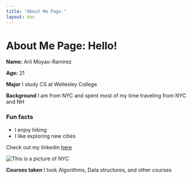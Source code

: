 ```yaml
---
title: "About Me Page " 
layout: doc
---
```


# About Me Page: Hello! 

**Name:** Arli Moyao-Ramirez

**Age:** 21

**Major** I study CS at Wellesley College


**Background** I am from NYC and spent most of my time traveling from NYC and NH 

### Fun facts 

- I enjoy hiking
- I like exploring new cities
  

Check out my linkedin [here](www.linkedin.com/in/arli118)

![This is a picture of NYC ](assets/images/arli-picture.jpeg) 


**Courses taken** I took Algorithms, Data structures, and other courses


